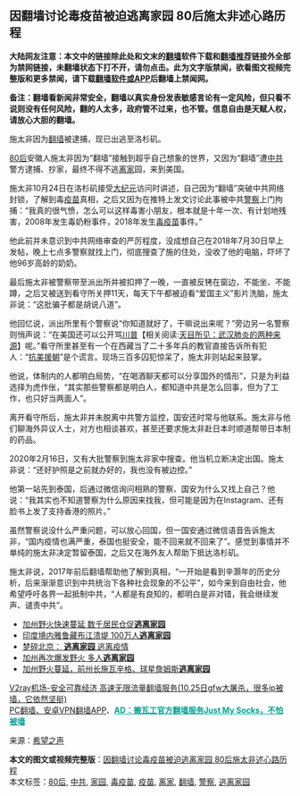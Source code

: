  <h2>因翻墙讨论毒疫苗被迫逃离家园 80后施太非述心路历程</h2> <p class="notice"><b>大陆网友注意：本文中的链接除此处和文末的<a href="https://github.com/bannedbook/fanqiang" >翻墙</a>软件下载和<a href="https://github.com/killgcd/justmysocks/blob/master/README.md">翻墙推荐</a>链接外全部为禁网链接，未翻墙状态下打不开，请勿点击。此为文字版禁闻，欲看图文视频完整版和更多禁闻，请下载<a href="https://github.com/bannedbook/fanqiang">翻墙软件或APP</a>后翻墙上禁闻网。</p><p>备注：翻墙看新闻非常安全，翻墙以真实身份发表敏感言论有一定风险，但只看不说则没有任何风险，翻的人太多，政府管不过来，也不管。信息自由是天赋人权，请放心大胆的翻墙。</b></p>  <div class="entry"> <p id="conimg"></p> <p>施太非因为<a href="https://www.bannedbook.org/bnews/tag/%e7%bf%bb%e5%a2%99/" class="st_tag internal_tag" rel="tag" title="标签 翻墙 下的日志">翻墙</a>被逮捕，现已出逃至洛杉矶。</p> <p><a href="https://www.bannedbook.org/bnews/tag/80%E5%90%8E/" class="st_tag internal_tag" rel="tag" title="标签 80后 下的日志">80后</a>安徽人施太非因为“翻墙”接触到超乎自己想象的世界，又因为“翻墙”遭<a href="https://www.bannedbook.org/bnews/tag/%e4%b8%ad%e5%85%b1/" class="st_tag internal_tag" rel="tag" title="标签 中共 下的日志">中共</a>警方逮捕、抄家，最终不得不逃<a href="https://www.bannedbook.org/bnews/tag/%E7%A6%BB%E5%AE%B6/" class="st_tag internal_tag" rel="tag" title="标签 离家 下的日志">离家</a>园，来到美国。</p>  <p>施太非10月24日在洛杉矶接受<span class='wp_keywordlink_affiliate'><a href="http://www.epochtimes.com/" title="大纪元" target="_blank">大纪元</a></span>访问时讲述，自己因为“翻墙”突破中共网络封锁，了解到毒<a href="https://www.bannedbook.org/bnews/tag/%e7%96%ab%e8%8b%97/" class="st_tag internal_tag" rel="tag" title="标签 疫苗 下的日志">疫苗</a>真相，之后又因为在推特上发文讨论此事被中共<a href="https://www.bannedbook.org/bnews/tag/%e8%ad%a6%e5%af%9f/" class="st_tag internal_tag" rel="tag" title="标签 警察 下的日志">警察</a>上门拘捕：“我真的很气愤，怎么可以这样毒害小朋友，根本就是十年一次、有计划地残害，2008年发生毒奶粉事件，2018年发生<a href="https://www.bannedbook.org/bnews/tag/%e6%af%92%e7%96%ab%e8%8b%97/" class="st_tag internal_tag" rel="tag" title="标签 毒疫苗 下的日志">毒疫苗</a>事件。”</p> <p>他此前并未意识到中共网络审查的严厉程度，没成想自己在2018年7月30日早上发帖，晚上七点多警察就找上门，彻底搜查了施的住处，没收了他的电脑，吓坏了他96岁高龄的奶奶。</p> <p>最后施太非被警察带至派出所并被扣押了一晚，一直被反铐在窗边，不能坐、不能蹲，之后又被送到看守所关押11天，每天下午都被迫看“爱国主义”影片洗脑，施太非说：“这批骗子都是胡说八道”。</p>  <p>他回忆说，派出所里有个警察说“你知道就好了，干嘛说出来呢？”旁边另一名警察则悄声说：“在美国还可以公开骂<span class='wp_keywordlink'><a href="https://www.bannedbook.org/bnews/comments/20200816/1381118.html" title="天目所见：川普将再赢总统大选 共和党掌参众两院" target="_blank">川普</a></span>【相关阅读:<a href='https://www.bannedbook.org/bnews/comments/20200816/1381123.html' target='_blank'>天目所见：武汉肺炎的两种来源</a>】呢。”看守所里甚至有一个在西藏当了二十多年兵的教官直接告诉所有犯人：“<span class='wp_keywordlink'><a href="https://www.bannedbook.org/forum2/topic952.html" title="历史回顾：从“抗美援朝”到“大跃进”" target="_blank">抗美援朝</a></span>”是个谎言。现场三百多囚犯惊呆了，施太非则站起来鼓掌。</p> <p>他说，体制内的人都明白局势，“在喝酒聊天都可以分享国外的情形”，只是为利益选择为虎作伥，“其实那些警察都是明白人，都知道中共是怎么回事，但为了工作，也只好当两面人”。</p> <p>离开看守所后，施太非并未脱离中共警方监控，国安还时常与他联系。施太非与他们聊海外异议人士，对方也相谈甚欢，甚至还要求施太非赴日本时顺道帮带日本制的药品。</p>  <p>2020年2月16日，又有大批警察到施太非家中搜查。他当机立断决定出国。施太非说：“还好护照是之前就办好的，我也没有被边控。”</p> <p>他第一站先到泰国，后通过微信询问相熟的警察、国安为什么又找上自己？他说：“我其实也不知道警察为什么原因来找我，但可能是因为在Instagram、还有脸书上发了支持香港的照片。”</p> <p>虽然警察说没什么严重问题，可以放心回国，但一国安通过微信语音告诉施太非，“国内疫情也满严重，泰国也挺安全，能不回来就不回来了”。感觉到事情并不单纯的施太非决定暂留泰国，之后又在海外友人帮助下抵达洛杉矶。</p>  <p>施太非说，2017年前后翻墙帮助他了解到真相，“一开始是看到辛灏年的历史分析，后来渐渐意识到中共统治下各种社会现象的不公平”，如今来到自由社会，他希望呼吁各界一起抵制中共，“人都是有良知的，都明白是非对错，我会继续发声、谴责中共”。</p> <ul class='op-related-articles' title='相关阅读'> <li><a href='https://www.bannedbook.org/bnews/worldnews/usa/20200820/1382959.html' target='_blank'>加州野火快速蔓延 数千居民仓促<b>逃离家园</b></a></li> <li><a href='https://www.bannedbook.org/bnews/comments/20200630/1353153.html' target='_blank'>印度境内雅鲁藏布江溃堤 100万人<b>逃离家园</b></a></li> <li><a href='https://www.bannedbook.org/bnews/cbnews/20200619/1347151.html' target='_blank'>梦碎北京： <b>逃离家园</b> 逃离疫情</a></li> <li><a href='https://www.bannedbook.org/bnews/worldnews/usa/20191102/1216586.html' target='_blank'>加州再次爆发野火 多人<b>逃离家园</b></a></li> <li><a href='https://www.bannedbook.org/bnews/worldnews/20191030/1215003.html' target='_blank'>加州野火蔓延，前州长施瓦辛格、球星詹姆斯<b>逃离家园</b></a></li> </ul> <p class="texttj"> <a href="https://www.bannedbook.org/forum23/topic22702.html" target="_blank">V2ray机场-安全可靠经济 高速无限流量翻墙服务(10.25日gfw大屠杀，很多ip被墙，它依然坚挺)</a><br/> <a href="https://github.com/bannedbook/fanqiang/wiki/%E7%A6%81%E9%97%BB%E7%BD%91%E5%AE%89%E5%8D%93%E7%BF%BB%E5%A2%99%E6%96%B0%E9%97%BBAPP" target="_blank">PC翻墙、安卓VPN翻墙APP</a>、<span onclick="window.open('https://github.com/killgcd/justmysocks/blob/master/README.md')" style="font-weight:bold;color:#00A191;cursor:pointer;text-decoration:underline;outline:none">AD：搬瓦工官方翻墙服务Just My Socks，不怕被墙</span></p><p> 来源：<span class='wp_keywordlink_affiliate'><a href="https://www.soundofhope.org" title="希望之声" target="_blank">希望之声</a></span> </p><a name='sharetosocial'></a>       <div><b>本文的图文或视频完整版</b>：<a href='https://www.bannedbook.org/bnews/cbnews/20201026/1420444.html'>因翻墙讨论毒疫苗被迫逃离家园 80后施太非述心路历程</a></div>  </div><!--END ENTRY--> <div class="postfooter"> <div>本文标签：<a href="https://www.bannedbook.org/bnews/tag/80%E5%90%8E/" rel="tag">80后</a>, <a href="https://www.bannedbook.org/bnews/tag/%e4%b8%ad%e5%85%b1/" rel="tag">中共</a>, <a href="https://www.bannedbook.org/bnews/tag/%E5%AE%B6%E5%9B%AD/" rel="tag">家园</a>, <a href="https://www.bannedbook.org/bnews/tag/%e6%af%92%e7%96%ab%e8%8b%97/" rel="tag">毒疫苗</a>, <a href="https://www.bannedbook.org/bnews/tag/%e7%96%ab%e8%8b%97/" rel="tag">疫苗</a>, <a href="https://www.bannedbook.org/bnews/tag/%E7%A6%BB%E5%AE%B6/" rel="tag">离家</a>, <a href="https://www.bannedbook.org/bnews/tag/%e7%bf%bb%e5%a2%99/" rel="tag">翻墙</a>, <a href="https://www.bannedbook.org/bnews/tag/%e8%ad%a6%e5%af%9f/" rel="tag">警察</a>, <a href="https://www.bannedbook.org/bnews/tag/%E9%80%83%E7%A6%BB%E5%AE%B6%E5%9B%AD/" rel="tag">逃离家园</a></div>  </div><!--END POSTFOOTER--> 